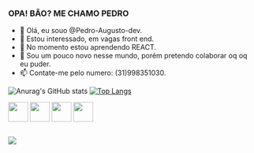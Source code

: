 ### OPA! BÃO? ME CHAMO PEDRO

- 👋 Olá, eu souo @Pedro-Augusto-dev.
- 👀 Estou interessado, em vagas front end.
- 🌱 No momento estou aprendendo REACT.
- 💞️ Sou um pouco novo nesse mundo, porém pretendo colaborar oq oq eu puder.
- 📫 Contate-me pelo numero: (31)998351030.

![Anurag's GitHub stats](https://github-readme-stats.vercel.app/api?username=Pedro-Augusto-dev&show_icons=true&theme=dark)
[![Top Langs](https://github-readme-stats.vercel.app/api/top-langs/?username=Pedro-Augusto-dev&theme=dark)](https://github.com/Pedro-Augusto-dev/github-readme-stats)

<div style="display: inline_block">
  <img align="center" src="https://cdn.jsdelivr.net/gh/devicons/devicon/icons/html5/html5-plain-wordmark.svg" width="40" heigth="30" />
  <img align="center" src="https://cdn.jsdelivr.net/gh/devicons/devicon/icons/css3/css3-plain-wordmark.svg" width="40" heigth="30" />      
  <img align="center" src="https://cdn.jsdelivr.net/gh/devicons/devicon/icons/javascript/javascript-original.svg" width="40" heigth="30" />
  <img align="center" src="https://cdn.jsdelivr.net/gh/devicons/devicon/icons/react/react-original.svg" width="40" heigth="30" />
</div>

##

<div>
  <a href="https://www.linkedin.com/in/pedro-augusto-8128281b6/" target="_blank"><img src="https://img.shields.io/badge/LinkedIn-0077B5?style=for-the-badge&logo=linkedin&logoColor=white"></a>
</div>
          

